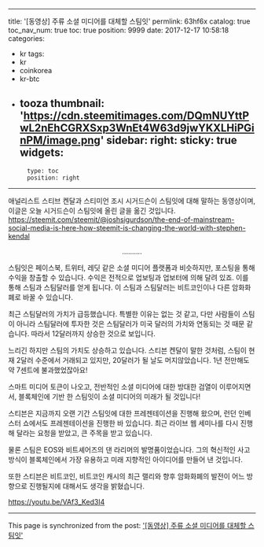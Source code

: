 
---
title: '[동영상]  주류 소셜 미디어를 대체할 스팀잇'
permlink: 63hf6x
catalog: true
toc_nav_num: true
toc: true
position: 9999
date: 2017-12-17 10:58:18
categories:
- kr
tags:
- kr
- coinkorea
- kr-btc
- tooza
thumbnail: 'https://cdn.steemitimages.com/DQmNUYttPwL2nEhCGRXSxp3WnEt4W63d9jwYKXLHiPGinPM/image.png'
sidebar:
    right:
        sticky: true
widgets:
    -
        type: toc
        position: right
---


애널리스트 스티브 켄달과 스티미언 조시 시거드슨이 스팀잇에 대해 말하는 동영상이며, 이글은 오늘 시거드슨이 스팀잇에 올린 글을 옮긴 것입니다. 
https://steemit.com/steemit/@joshsigurdson/the-end-of-mainstream-social-media-is-here-how-steemit-is-changing-the-world-with-stephen-kendal

<center>
..........
</center>

스팀잇은 페이스북, 트위터, 레딧 같은 소셜 미디어 플랫폼과 비슷하지만, 포스팅을 통해 수익을 창출할 수 있습니다.  수익은 전적으로 업보팅과 업보터에 의해  달려 있죠.  이를 통해 스팀과 스팀달러를 얻게 됩니다.  이 스팀과 스팀달러는 비트코인이나 다른 암화화폐로 바꿀 수 있습니다. 

최근 스팀달러의 가치가 급등했습니다.  특별한 이유는 없는 것 같고, 다만 사람들이 스팀이 아니라 스팀달러에 투자한 것은 스팀달러가 미국 달러의 가치와 연동되는 것 때문 같습니다. 따라서 12달러까지 상승한 것으로 보입니다. 

느리긴 하지만 스팀의 가치도 상승하고 있습니다.  스티븐 켄달이 말한 것처럼, 스팀이 현재 2달러 수준에서 거래되고 있지만, 20달러가 될 날도 머지않았습니다. 1년 전만해도 약 7센트에 불과했었잖아요!

스마트 미디어 토큰이 나오고, 전반적인 소셜 미디어에 대한 방대한 검열이 이루어지면서, 블록체인에 기반 한 스팀잇이 소셜 미디어의 미래가 될 것입니다!

스티븐은 지금까지 오랜 기간 스팀잇에 대한 프레젠테이션을 진행해 왔으며, 런던 인베스터 쇼에서도 프레젠테이션을 진행한 바 있습니다.  최근 라이브 웹 세미나를 다시 진행해 달라는 요청을 받았고, 큰 주목을 받고 있습니다.

물론 스팀은 EOS와 비트셰어즈의 댄 라리머의 발명품이었습니다.  그의 혁신적인 사고방식이 블록체인에서 가장 유용하고 미래 지향적인 아이디어를 만들어 낸 것입니다.

또한 스티븐은 비트코인, 비트코인 캐시의 최근 랠리와 향후 암화화폐의 발전이 어느 방향으로 진행될지에 대해서도 생각을 밝혔습니다.  

https://youtu.be/VAf3_Ked3l4

- - -

This page is synchronized from the post: ['[동영상]  주류 소셜 미디어를 대체할 스팀잇'](https://steemit.com/@pius.pius/63hf6x)
